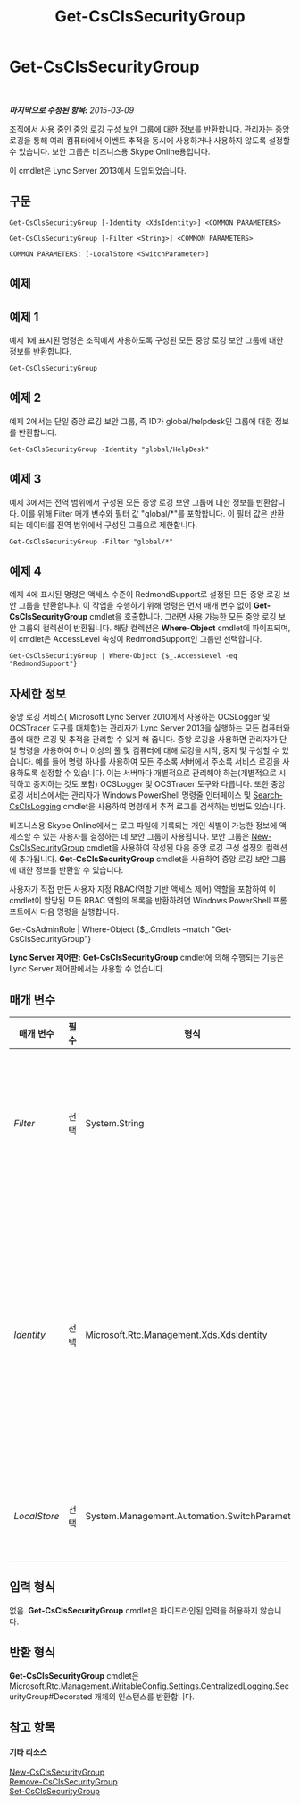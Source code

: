 ﻿---
title: Get-CsClsSecurityGroup
TOCTitle: Get-CsClsSecurityGroup
ms:assetid: ce7aa87a-2355-4025-bba8-d4debf2137d2
ms:mtpsurl: https://technet.microsoft.com/ko-kr/library/JJ205285(v=OCS.15)
ms:contentKeyID: 49305070
ms.date: 08/24/2015
mtps_version: v=OCS.15
ms.translationtype: HT
---

# Get-CsClsSecurityGroup

 

_**마지막으로 수정된 항목:** 2015-03-09_

조직에서 사용 중인 중앙 로깅 구성 보안 그룹에 대한 정보를 반환합니다. 관리자는 중앙 로깅을 통해 여러 컴퓨터에서 이벤트 추적을 동시에 사용하거나 사용하지 않도록 설정할 수 있습니다. 보안 그룹은 비즈니스용 Skype Online용입니다.

이 cmdlet은 Lync Server 2013에서 도입되었습니다.

## 구문

    Get-CsClsSecurityGroup [-Identity <XdsIdentity>] <COMMON PARAMETERS>

    Get-CsClsSecurityGroup [-Filter <String>] <COMMON PARAMETERS>

    COMMON PARAMETERS: [-LocalStore <SwitchParameter>]

## 예제

## 예제 1

예제 1에 표시된 명령은 조직에서 사용하도록 구성된 모든 중앙 로깅 보안 그룹에 대한 정보를 반환합니다.

    Get-CsClsSecurityGroup

## 예제 2

예제 2에서는 단일 중앙 로깅 보안 그룹, 즉 ID가 global/helpdesk인 그룹에 대한 정보를 반환합니다.

    Get-CsClsSecurityGroup -Identity "global/HelpDesk"

## 예제 3

예제 3에서는 전역 범위에서 구성된 모든 중앙 로깅 보안 그룹에 대한 정보를 반환합니다. 이를 위해 Filter 매개 변수와 필터 값 "global/\*"를 포함합니다. 이 필터 값은 반환되는 데이터를 전역 범위에서 구성된 그룹으로 제한합니다.

    Get-CsClsSecurityGroup -Filter "global/*"

## 예제 4

예제 4에 표시된 명령은 액세스 수준이 RedmondSupport로 설정된 모든 중앙 로깅 보안 그룹을 반환합니다. 이 작업을 수행하기 위해 명령은 먼저 매개 변수 없이 **Get-CsClsSecurityGroup** cmdlet을 호출합니다. 그러면 사용 가능한 모든 중앙 로깅 보안 그룹의 컬렉션이 반환됩니다. 해당 컬렉션은 **Where-Object** cmdlet에 파이프되며, 이 cmdlet은 AccessLevel 속성이 RedmondSupport인 그룹만 선택합니다.

    Get-CsClsSecurityGroup | Where-Object {$_.AccessLevel -eq "RedmondSupport"}

## 자세한 정보

중앙 로깅 서비스( Microsoft Lync Server 2010에서 사용하는 OCSLogger 및 OCSTracer 도구를 대체함)는 관리자가 Lync Server 2013을 실행하는 모든 컴퓨터와 풀에 대한 로깅 및 추적을 관리할 수 있게 해 줍니다. 중앙 로깅을 사용하면 관리자가 단일 명령을 사용하여 하나 이상의 풀 및 컴퓨터에 대해 로깅을 시작, 중지 및 구성할 수 있습니다. 예를 들어 명령 하나를 사용하여 모든 주소록 서버에서 주소록 서비스 로깅을 사용하도록 설정할 수 있습니다. 이는 서버마다 개별적으로 관리해야 하는(개별적으로 시작하고 중지하는 것도 포함) OCSLogger 및 OCSTracer 도구와 다릅니다. 또한 중앙 로깅 서비스에서는 관리자가 Windows PowerShell 명령줄 인터페이스 및 [Search-CsClsLogging](search-csclslogging.md) cmdlet을 사용하여 명령에서 추적 로그를 검색하는 방법도 있습니다.

비즈니스용 Skype Online에서는 로그 파일에 기록되는 개인 식별이 가능한 정보에 액세스할 수 있는 사용자를 결정하는 데 보안 그룹이 사용됩니다. 보안 그룹은 [New-CsClsSecurityGroup](new-csclssecuritygroup.md) cmdlet을 사용하여 작성된 다음 중앙 로깅 구성 설정의 컬렉션에 추가됩니다. **Get-CsClsSecurityGroup** cmdlet을 사용하여 중앙 로깅 보안 그룹에 대한 정보를 반환할 수 있습니다.

사용자가 직접 만든 사용자 지정 RBAC(역할 기반 액세스 제어) 역할을 포함하여 이 cmdlet이 할당된 모든 RBAC 역할의 목록을 반환하려면 Windows PowerShell 프롬프트에서 다음 명령을 실행합니다.

Get-CsAdminRole | Where-Object {$\_.Cmdlets –match "Get-CsClsSecurityGroup"}

**Lync Server 제어판:** **Get-CsClsSecurityGroup** cmdlet에 의해 수행되는 기능은 Lync Server 제어판에서는 사용할 수 없습니다.

## 매개 변수


<table>
<colgroup>
<col style="width: 25%" />
<col style="width: 25%" />
<col style="width: 25%" />
<col style="width: 25%" />
</colgroup>
<thead>
<tr class="header">
<th>매개 변수</th>
<th>필수</th>
<th>형식</th>
<th>설명</th>
</tr>
</thead>
<tbody>
<tr class="odd">
<td><p><em>Filter</em></p></td>
<td><p>선택</p></td>
<td><p>System.String</p></td>
<td><p>하나 이상의 중앙 로깅 보안 그룹을 반환하기 위해 와일드카드 문자를 사용할 수 있습니다. 예를 들어 전역 범위에서 구성된 모든 그룹 컬렉션을 반환하려면 다음 구문을 사용합니다.</p>
<p>-Filter &quot;global/*&quot;</p></td>
</tr>
<tr class="even">
<td><p><em>Identity</em></p></td>
<td><p>선택</p></td>
<td><p>Microsoft.Rtc.Management.Xds.XdsIdentity</p></td>
<td><p>반환할 중앙 로깅 보안 그룹의 고유 식별자입니다. 보안 그룹 ID는 그룹이 작성된 범위 뒤에 그룹 이름이 붙는 형식으로 구성됩니다. 예를 들어 전역 범위에서 작성된 HelpDesk 그룹을 반환하려면 다음 구문을 사용합니다.</p>
<p>-Identity &quot;global/HelpDesk&quot;</p>
<p>이 매개 변수를 지정하지 않으면 <strong>Get-CsClsSecurityGroup</strong> cmdlet은 모든 중앙 로깅 보안 그룹에 대한 정보를 반환합니다.</p></td>
</tr>
<tr class="odd">
<td><p><em>LocalStore</em></p></td>
<td><p>선택</p></td>
<td><p>System.Management.Automation.SwitchParameter</p></td>
<td><p>중앙 관리 저장소 자체가 아니라 중앙 관리 저장소의 로컬 복제본에서 중앙 로깅 구성 데이터를 검색합니다.</p></td>
</tr>
</tbody>
</table>


## 입력 형식

없음. **Get-CsClsSecurityGroup** cmdlet은 파이프라인된 입력을 허용하지 않습니다.

## 반환 형식

**Get-CsClsSecurityGroup** cmdlet은 Microsoft.Rtc.Management.WritableConfig.Settings.CentralizedLogging.SecurityGroup\#Decorated 개체의 인스턴스를 반환합니다.

## 참고 항목

#### 기타 리소스

[New-CsClsSecurityGroup](new-csclssecuritygroup.md)  
[Remove-CsClsSecurityGroup](remove-csclssecuritygroup.md)  
[Set-CsClsSecurityGroup](set-csclssecuritygroup.md)

